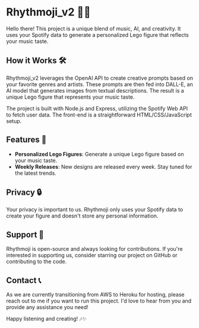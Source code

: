 # Rhythmoji_v2 🎵🧩

Hello there! This project is a unique blend of music, AI, and creativity. It uses your Spotify data to generate a personalized Lego figure that reflects your music taste.

## How it Works 🛠️

Rhythmoji_v2 leverages the OpenAI API to create creative prompts based on your favorite genres and artists. These prompts are then fed into DALL-E, an AI model that generates images from textual descriptions. The result is a unique Lego figure that represents your music taste.

The project is built with Node.js and Express, utilizing the Spotify Web API to fetch user data. The front-end is a straightforward HTML/CSS/JavaScript setup.

## Features 🌟

- **Personalized Lego Figures**: Generate a unique Lego figure based on your music taste.
- **Weekly Releases**: New designs are released every week. Stay tuned for the latest trends.

## Privacy 🔒

Your privacy is important to us. Rhythmoji only uses your Spotify data to create your figure and doesn't store any personal information.

## Support 🤝

Rhythmoji is open-source and always looking for contributions. If you're interested in supporting us, consider starring our project on GitHub or contributing to the code.

## Contact 📞

As we are currently transitioning from AWS to Heroku for hosting, please reach out to me if you want to run this project. I'd love to hear from you and provide any assistance you need!

Happy listening and creating! 🎶✨
